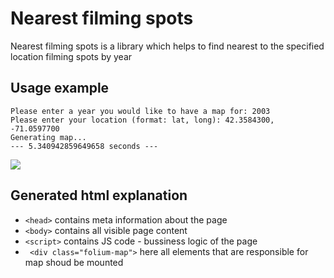 # Nearest filming spots

Nearest filming spots is a library which helps to find nearest to the specified location filming spots by year

## Usage example

```
Please enter a year you would like to have a map for: 2003
Please enter your location (format: lat, long): 42.3584300, -71.0597700
Generating map...
--- 5.340942859649658 seconds ---
```

![](example.png)

## Generated html explanation
* ```<head>```  contains meta information about the page
* ```<body>``` contains all visible page content
* ```<script>``` contains JS code - bussiness logic of the page
* ``` <div class="folium-map">``` here all elements that are responsible for map shoud be mounted